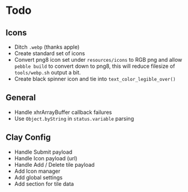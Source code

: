 # Todo
## Icons
- Ditch `.webp` (thanks apple)
- Create standard set of icons
- Convert png8 icon set under `resources/icons` to RGB png and allow `pebble build` to convert down to png8, this will reduce filesize of `tools/webp.sh` output a bit.
- Create black spinner icon and tie into `text_color_legible_over()`

## General
- Handle xhrArrayBuffer callback failures
- Use `Object.byString` in `status.variable` parsing

## Clay Config
- Handle Submit payload
- Handle Icon payload (url)
- Handle Add / Delete tile payload
- Add Icon manager
- Add global settings
- Add section for tile data